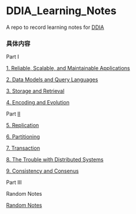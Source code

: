 # DDIA_Learning_Notes
A repo to record learning notes for [DDIA](https://learning.oreilly.com/library/view/Designing+Data-Intensive+Applications/9781491903063/)

### 具体内容
Part I 

[1. Reliable, Scalable, and Maintainable Applications](https://github.com/startoday/DDIA_Learning_Notes/blob/main/Part1_ch1.md)

[2. Data Models and Query Languages](https://github.com/startoday/DDIA_Learning_Notes/blob/main/Part1_ch2.md)

[3. Storage and Retrieval](https://github.com/startoday/DDIA_Learning_Notes/blob/main/Part1_ch3.md)

[4. Encoding and Evolution](https://github.com/startoday/DDIA_Learning_Notes/blob/main/Part1_ch4.md)

Part [II](https://github.com/startoday/DDIA_Learning_Notes/blob/main/Part2_Intro.md)

[5. Replication](https://github.com/startoday/DDIA_Learning_Notes/blob/main/Part2_ch5.md)

[6. Partitioning](https://github.com/startoday/DDIA_Learning_Notes/blob/main/Part2_ch6.md)

[7. Transaction](https://github.com/startoday/DDIA_Learning_Notes/blob/main/Part2_ch7.md)

[8. The Trouble with Distributed Systems](https://github.com/startoday/DDIA_Learning_Notes/blob/main/Part2_ch8.md)

[9. Consistency and Consenus](https://github.com/startoday/DDIA_Learning_Notes/blob/main/Part2_ch9.md)

Part III

Random Notes

[Random Notes](https://github.com/startoday/DDIA_Learning_Notes/blob/main/randomNotes)
